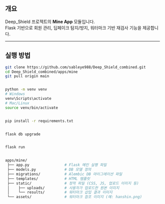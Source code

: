 ## 개요
Deep_Shield 프로젝트의 **Mine App** 모듈입니다.  
Flask 기반으로 회원 관리, 딥페이크 탐지/방지, 워터마크 기반 재검사 기능을 제공합니다.

---

## 실행 방법

```bash
git clone https://github.com/sableye988/Deep_Shield_combined.git
cd Deep_Shield_combined/apps/mine
git pull origin main


python -m venv venv
# Windows
venv\Scripts\activate
# Mac/Linux
source venv/bin/activate


pip install -r requirements.txt


flask db upgrade


flask run


apps/mine/
 ├── app.py                # Flask 메인 실행 파일
 ├── models.py             # DB 모델 정의
 ├── migrations/           # Alembic DB 마이그레이션 파일
 ├── templates/            # HTML 템플릿
 ├── static/               # 정적 파일 (CSS, JS, 업로드 이미지 등)
 │    ├── uploads/         # 사용자가 업로드한 원본 이미지
 │    └── results/         # 워터마크 삽입 결과 이미지
 └── assets/               # 워터마크 참조 이미지 (예: hanshin.png)
